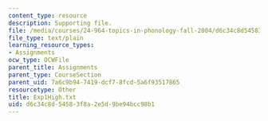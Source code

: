 ```yaml
---
content_type: resource
description: Supporting file.
file: /media/courses/24-964-topics-in-phonology-fall-2004/d6c34c8d54583f8a2e5d9be94bcc98b1_Exp1High.txt
file_type: text/plain
learning_resource_types:
- Assignments
ocw_type: OCWFile
parent_title: Assignments
parent_type: CourseSection
parent_uid: 7a6c9b94-7419-dcf7-8fcd-5a6f93517865
resourcetype: Other
title: Exp1High.txt
uid: d6c34c8d-5458-3f8a-2e5d-9be94bcc98b1
---
```

